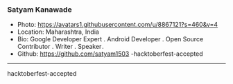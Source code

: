 ### Satyam Kanawade
- Photo: https://avatars1.githubusercontent.com/u/8867121?s=460&v=4
- Location: Maharashtra, India
- Bio: Google Developer Expert . Android Developer . Open Source Contributor . Writer . Speaker . 
- Github: https://github.com/satyam1503
-hacktoberfest-accepted
***
hacktoberfest-accepted
